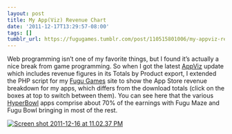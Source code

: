 ```yaml
---
layout: post
title: My App(Viz) Revenue Chart
date: '2011-12-17T13:29:57-08:00'
tags: []
tumblr_url: https://fugugames.tumblr.com/post/110515801006/my-appviz-revenue-chart
---
```

Web programming isn’t one of my favorite things, but I found it’s actually a nice break from game programming. So when I got the latest [AppViz](http://appviz.com/) update which includes revenue figures in its Totals by Product export, I extended the PHP script for my [Fugu Games](http://fugugames.com/) site to show the App Store revenue breakdown for my apps, which differs from the download totals (click on the boxes at top to switch between them). You can see here that the various [HyperBowl](http://hyperbowl3d.com/) apps comprise about 70% of the earnings with Fugu Maze and Fugu Bowl bringing in most of the rest.

[![](http://itshardtofondlepenguins.com/wp-content/uploads/2011/12/Screen-shot-2011-12-16-at-11.02.37-PM.png "Screen shot 2011-12-16 at 11.02.37 PM")](http://itshardtofondlepenguins.com/wp-content/uploads/2011/12/Screen-shot-2011-12-16-at-11.02.37-PM.png)

